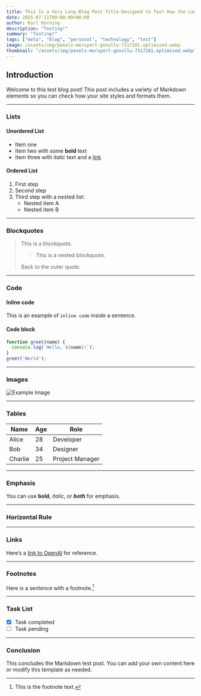 ```yaml
---
title: This Is a Very Long Blog Post Title Designed to Test How the Layout Handles Wrapping, Overflow, and Responsiveness Across Different Screen Sizes and Devices Without Breaking the Design or Causing Scrollbars to Appear Unnecessarily
date: 2025-07-11T00:00:00+00:00
author: Karl Horning
description: "Testing!"
summary: "Testing!"
tags: ["meta", "blog", "personal", "technology", "test"]
image: /assets/img/pexels-meruyert-gonullu-7317281.optimised.webp
thumbnail: "/assets/img/pexels-meruyert-gonullu-7317281.optimised.webp"
---
```


## Introduction

Welcome to this test blog post! This post includes a variety of Markdown elements so you can check how your site styles and formats them.

---

### Lists

#### Unordered List

- Item one
- Item two with some **bold** text
- Item three with *italic* text and a [link](https://example.com)

#### Ordered List

1. First step
2. Second step
3. Third step with a nested list:
    - Nested item A
    - Nested item B

---

### Blockquotes

> This is a blockquote.
>
> > This is a nested blockquote.
>
> Back to the outer quote.

---

### Code

#### Inline code

This is an example of `inline code` inside a sentence.

#### Code block

```javascript
function greet(name) {
  console.log(`Hello, ${name}!`);
}
greet('World');
````

---

### Images

![Example Image](https://placehold.co/1200x800 "This is an example image")

---

### Tables

| Name    | Age | Role            |
| ------- | --- | --------------- |
| Alice   | 28  | Developer       |
| Bob     | 34  | Designer        |
| Charlie | 25  | Project Manager |

---

### Emphasis

You can use **bold**, *italic*, or ***both*** for emphasis.

---

### Horizontal Rule

---

### Links

Here’s a [link to OpenAI](https://openai.com) for reference.

---

### Footnotes

Here is a sentence with a footnote.[^1]

[^1]: This is the footnote text.

---

### Task List

- [x] Task completed
- [ ] Task pending

---

### Conclusion

This concludes the Markdown test post. You can add your own content here or modify this template as needed.
